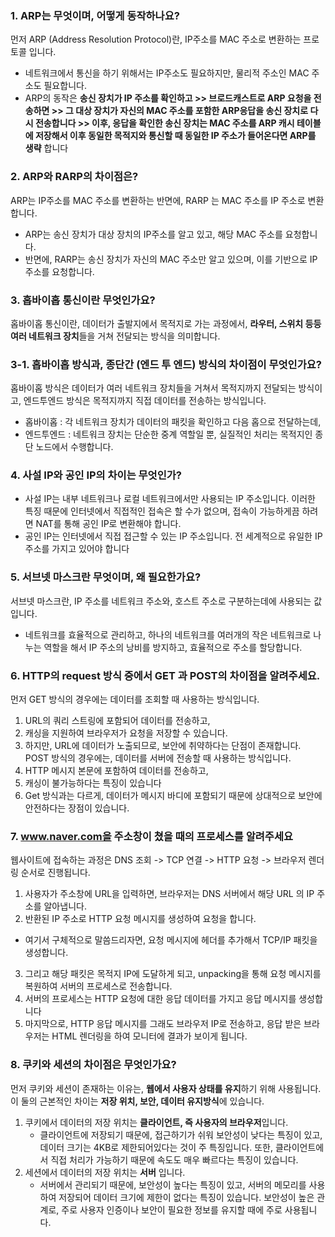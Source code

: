 ### 1. ARP는 무엇이며, 어떻게 동작하나요?
먼저 ARP (Address Resolution Protocol)란, IP주소를 MAC 주소로 변환하는 프로토콜 입니다. 
- 네트워크에서 통신을 하기 위해서는 IP주소도 필요하지만, 물리적 주소인 MAC 주소도 필요합니다.
- ARP의 동작은 **송신 장치가 IP 주소를 확인하고 >> 브로드캐스트로 ARP 요청을 전송하면 >> 그 대상 장치가 자신의 MAC 주소를 포함한 ARP응답을 송신 장치로 다시 전송합니다 >> 이후, 응답을 확인한 송신 장치는 MAC 주소를 ARP 캐시 테이블에 저장해서 이후 동일한 목적지와 통신할 때 동일한 IP 주소가 들어온다면 ARP를 생략** 합니다

### 2. ARP와 RARP의 차이점은?
ARP는 IP주소를 MAC 주소를 변환하는 반면에, RARP 는 MAC 주소를 IP 주소로 변환합니다.
- ARP는 송신 장치가 대상 장치의 IP주소를 알고 있고, 해당 MAC 주소를 요청합니다.
- 반면에, RARP는 송신 장치가 자신의 MAC 주소만 알고 있으며, 이를 기반으로 IP주소를 요청합니다. 

### 3. 홉바이홉 통신이란 무엇인가요?
홉바이홉 통신이란, 데이터가 출발지에서 목적지로 가는 과정에서, **라우터, 스위치 등등 여러 네트워크 장치**들을 거쳐 전달되는 방식을 의미합니다. 

### 3-1. 홉바이홉 방식과, 종단간 (엔드 투 엔드) 방식의 차이점이 무엇인가요? 
홉바이홉 방식은 데이터가 여러 네트워크 장치들을 거쳐서 목적지까지 전달되는 방식이고, 엔드투엔드 방식은 목적지까지 직접 데이터를 전송하는 방식입니다. 
- 홉바이홉 : 각 네트워크 장치가 데이터의 패킷을 확인하고 다음 홉으로 전달하는데,
- 엔드투엔드 : 네트워크 장치는 단순한 중계 역할일 뿐, 실질적인 처리는 목적지인 종단 노드에서 수행합니다. 

### 4. 사설 IP와 공인 IP의 차이는 무엇인가?
- 사설 IP는 내부 네트워크나 로컬 네트워크에서만 사용되는 IP 주소입니다. 이러한 특징 때문에 인터넷에서 직접적인 접속은 할 수가 없으며, 접속이 가능하게끔 하려면 NAT를 통해 공인 IP로 변환해야 합니다.
- 공인 IP는 인터넷에서 직접 접근할 수 있는 IP 주소입니다. 전 세계적으로 유일한 IP주소를 가지고 있어야 합니다

### 5. 서브넷 마스크란 무엇이며, 왜 필요한가요?
서브넷 마스크란, IP 주소를 네트워크 주소와, 호스트 주소로 구분하는데에 사용되는 값입니다. 
- 네트워크를 효율적으로 관리하고, 하나의 네트워크를 여러개의 작은 네트워크로 나누는 역할을 해서 IP 주소의 낭비를 방지하고, 효율적으로 주소를 할당합니다.

### 6. HTTP의 request 방식 중에서 GET 과 POST의 차이점을 알려주세요.
먼저 GET 방식의 경우에는 데이터를 조회할 때 사용하는 방식입니다. 
1. URL의 쿼리 스트링에 포함되어 데이터를 전송하고,
2. 캐싱을 지원하여 브라우저가 요청을 저장할 수 있습니다.
3. 하지만, URL에 데이터가 노출되므로, 보안에 취약하다는 단점이 존재합니다.
POST 방식의 경우에는, 데이터를 서버에 전송할 때 사용하는 방식입니다.
1. HTTP 메시지 본문에 포함하여 데이터를 전송하고,
2. 캐싱이 불가능하다는 특징이 있습니다
3. Get 방식과는 다르게, 데이터가 메시지 바디에 포함되기 때문에 상대적으로 보안에 안전하다는 장점이 있습니다.

### 7. www.naver.com을 주소창이 쳤을 때의 프로세스를 알려주세요
웹사이트에 접속하는 과정은 DNS 조회 -> TCP 연결 -> HTTP 요청 -> 브라우저 렌더링 순서로 진행됩니다. 
1. 사용자가 주소창에 URL을 입력하면, 브라우저는 DNS 서버에서 해당 URL 의 IP 주소를 알아냅니다. 
2. 반환된 IP 주소로 HTTP 요청 메시지를 생성하여 요청을 합니다.
  - 여기서 구체적으로 말씀드리자면, 요청 메시지에 헤더를 추가해서 TCP/IP 패킷을 생성합니다.
3. 그리고 해당 패킷은 목적지 IP에 도달하게 되고, unpacking을 통해 요청 메시지를 복원하여 서버의 프로세스로 전송합니다.
4. 서버의 프로세스는 HTTP 요청에 대한 응답 데이터를 가지고 응답 메시지를 생성합니다
5. 마지막으로, HTTP 응답 메시지를 그래도 브라우저 IP로 전송하고, 응답 받은 브라우저는 HTML 렌더링을 하여 모니터에 결과가 보이게 됩니다.


### 8. 쿠키와 세션의 차이점은 무엇인가요? 
먼저 쿠키와 세션이 존재하는 이유는, **웹에서 사용자 상태를 유지**하기 위해 사용됩니다. 이 둘의 근본적인 차이는 **저장 위치, 보안, 데이터 유지방식**에 있습니다. 
1. 쿠키에서 데이터의 저장 위치는 **클라이언트, 즉 사용자의 브라우저**입니다.
    - 클라이언트에 저장되기 때문에, 접근하기가 쉬워 보안성이 낮다는 특징이 있고, 데이터 크기는 4KB로 제한되어있다는 것이 주 특징입니다. 또한, 클라이언트에서 직접 처리가 가능하기 때문에 속도도 매우 빠르다는 특징이 있습니다.
2. 세션에서 데이터의 저장 위치는 **서버** 입니다.
     - 서버에서 관리되기 때문에, 보안성이 높다는 특징이 있고, 서버의 메모리를 사용하여 저장되어 데이터 크기에 제한이 없다는 특징이 있습니다. 보안성이 높은 관계로, 주로 사용자 인증이나 보안이 필요한 정보를 유지할 때에 주로 사용됩니다. 
